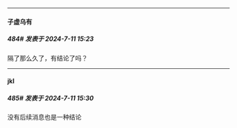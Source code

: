 ﻿
*****

####  子虚乌有  
##### 484#       发表于 2024-7-11 15:23

隔了那么久了，有结论了吗？


*****

####  jkl  
##### 485#       发表于 2024-7-11 15:30

没有后续消息也是一种结论

